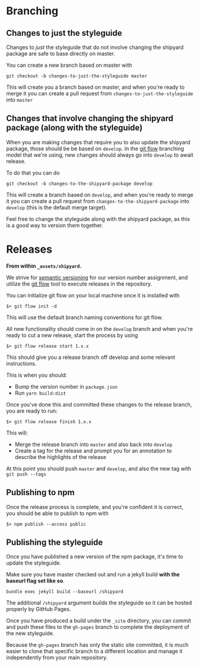 # Branching

## Changes to just the styleguide

Changes to _just_ the styleguide that do not involve changing the shipyard package are safe to base directly on master.

You can create a new branch based on master with

```
git checkout -b changes-to-just-the-styleguide master
```

This will create you a branch based on master, and when you're ready to merge it you can create a pull request from `changes-to-just-the-styleguide` into `master`

## Changes that involve changing the shipyard package (along with the styleguide)

When you are making changes that require you to also update the shipyard package, those should be be based on `develop`.  In the [git flow]() branching model that we're using, new changes should always go into `develop` to await release.

To do that you can do

```
git checkout -b changes-to-the-shipyard-package develop
```

This will create a branch based on `develop`, and when you're ready to merge it you can create a pull request from `changes-to-the-shipyard-package` into `develop` (this is the default merge target).

Feel free to change the styleguide along with the shipyard package, as this is a good way to version them together.

# Releases

**From within `_assets/shipyard`.**

We strive for [semantic versioning](https://semver.org/) for our version number assignment, and utilize the [git flow](https://github.com/nvie/gitflow) tool to execute releases in the repository.

You can initialize git flow on your local machine once it is installed with

```
$> git flow init -d
```

This will use the default branch naming conventions for git flow.

All new functionality should come in on the `develop` branch and when you're ready to cut a new release, start the process by using

```
$> git flow release start 1.x.x
```

This should give you a release branch off develop and some relevant instructions.

This is when you should:
  - Bump the version number in `package.json`
  - Run `yarn build:dist`

Once you've done this and committed these changes to the release branch, you are ready to run:

```
$> git flow release finish 1.x.x
```

This will:
  - Merge the release branch into `master` and also back into `develop`
  - Create a tag for the release and prompt you for an annotation to describe the highlights of the release

At this point you should push `master` and `develop`, and also the new tag with `git push --tags`

## Publishing to npm

Once the release process is complete, and you're confident it is correct, you should be able to publish to npm with

```
$> npm publish --access public
```

## Publishing the styleguide

Once you have published a new version of the npm package, it's time to update the styleguide.

Make sure you have master checked out and run a jekyll build **with the baseurl flag set like so**.

```
bundle exec jekyll build --baseurl /shipyard
```

The additional `/shipyard` argument builds the styleguide so it can be hosted properly by GitHub Pages.

Once you have produced a build under the `_site` directory, you can commit and push these files to the `gh-pages` branch to complete the deployment of the new styleguide.

Because the `gh-pages` branch has only the static site committed, it is much easier to clone that specific branch to a different location and manage it independently from your main repository.
